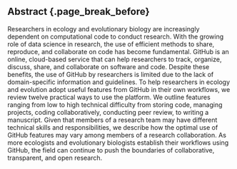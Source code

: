 ## Abstract {.page_break_before}

Researchers in ecology and evolutionary biology are increasingly dependent on computational code to conduct research.
With the growing role of data science in research, the use of efficient methods to share, reproduce, and collaborate on code has become fundamental. 
GitHub is an online, cloud-based service that can help researchers to track, organize, discuss, share, and collaborate on software and code.
Despite these benefits, the use of GitHub by researchers is limited due to the lack of domain-specific information and guidelines.
To help researchers in ecology and evolution adopt useful features from GitHub in their own workflows, we review twelve practical ways to use the platform.
We outline features ranging from low to high technical difficulty from storing code, managing projects, coding collaboratively, conducting peer review, to writing a manuscript.
Given that members of a research team may have different technical skills and responsibilities, we describe how the optimal use of GitHub features may vary among members of a research collaboration.
As more ecologists and evolutionary biologists establish their workflows using GitHub, the field can continue to push the boundaries of collaborative, transparent, and open research.
